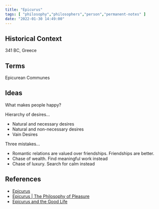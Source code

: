 ```yaml
---
title: "Epicurus"
tags: [ "philosophy","philosophers","person","permanent-notes" ]
date: "2022-01-30 14:49:00"
---
```


## Historical Context

341 BC, Greece

## Terms

Epicurean Communes

## Ideas

What makes people happy?

Hierarchy of desires...

- Natural and necessary desires
- Natural and non-necessary desires
- Vain Desires

Three mistakes...

- Romantic relations are valued over friendships. Friendships are better.
- Chase of wealth. Find meaningful work instead
- Chase of luxury. Search for calm instead

## References

- [Epicurus](https://www.youtube.com/watch?v=Kg_47J6sy3A)
- [Epicurus | The Philosophy of Pleasure](https://www.youtube.com/watch?v=pIETGDgMdtg)
- [Epicurus and the Good Life](https://www.youtube.com/watch?v=7R6BYr0nMP8)